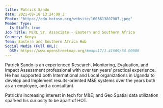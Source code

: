 ```yaml
---
title: Patrick Sando
date: 2021-08-18 13:24:00 Z
Photo: "https://cdn.hotosm.org/website/1603613807007.jpeg"
Member Type:
  Is Staff: true
Job Title: MERL Sr. Associate - Eastern and Southern Africa
Country: Kenya
Team: Eastern and Southern Africa Hub
Social Media (Full URL):
  OSM: https://www.openstreetmap.org/#map=17/1.41669/34.00000
---
```


Patrick Sando is an experienced Research, Monitoring, Evaluation, and Impact Assessment professional with over ten years’ practical experience. He has supported both International and Local organizations in Uganda to develop and Implement results-oriented M&E systems over the years both as an employee, and a consultant. 

Patrick’s increasing interest in tech for M&E; and Geo Spatial data utilization sparked his curiosity to be apart of HOT.